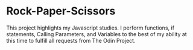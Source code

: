 # Rock-Paper-Scissors
	
This project highlights my Javascript studies. I perform functions, if
statements, Calling Parameters, and Variables to the best of my ability at this
time to fulfill all requests from The Odin Project.
